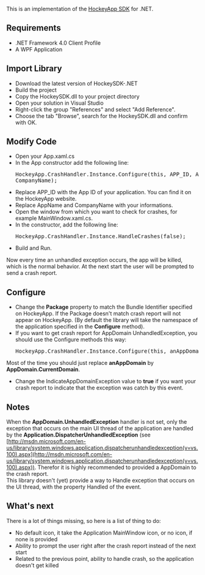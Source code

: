 This is an implementation of the [HockeyApp SDK](https://github.com/bitstadium/HockeySDK-iOS) for .NET.

## Requirements

* .NET Framework 4.0 Client Profile
* A WPF Application

## Import Library

* Download the latest version of HockeySDK-.NET
* Build the project
* Copy the HockeySDK.dll to your project directory
* Open your solution in Visual Studio
* Right-click the group "References" and select "Add Reference".
* Choose the tab "Browse", search for the HockeySDK.dll and confirm with OK.

## Modify Code

* Open your App.xaml.cs
* In the App constructor add the following line: <pre>HockeyApp.CrashHandler.Instance.Configure(this, APP_ID, AppName, CompanyName);</pre>
* Replace APP_ID with the App ID of your application. You can find it on the HockeyApp website.
* Replace AppName and CompanyName with your informations.
* Open the window from which you want to check for crashes, for example MainWindow.xaml.cs.
* In the constructor, add the following line: <pre>HockeyApp.CrashHandler.Instance.HandleCrashes(false);</pre>
* Build and Run.

Now every time an unhandled exception occurs, the app will be killed, which is the normal behavior. At the next start the user will be prompted to send a crash report.

## Configure

* Change the **Package** property to match the Bundle Identifier specified on HockeyApp. If the Package doesn't match crash report will not appear on HockeyApp. (By default the library will take the namespace of the application specified in the **Configure** method).
* If you want to get crash report for AppDomain UnhandledException, you should use the Configure methods this way:
	<pre>HockeyApp.CrashHandler.Instance.Configure(this, anAppDomain, APP_ID, AppName, CompanyName);</pre>
Most of the time you should just replace **anAppDomain** by **AppDomain.CurrentDomain**.
* Change the IndicateAppDomainException value to **true** if you want your crash report to indicate that the exception was catch by this event.

## Notes

When the **AppDomain.UnhandledException** handler is not set, only the exception that occurs on the main UI thread of the application are handled by the **Application.DispatcherUnhandledException** (see [http://msdn.microsoft.com/en-us/library/system.windows.application.dispatcherunhandledexception(v=vs.100).aspx](http://msdn.microsoft.com/en-us/library/system.windows.application.dispatcherunhandledexception(v=vs.100).aspx)). Therefor it is highly recommended to provided a AppDomain to the crash report.  
This library doesn't (yet) provide a way to Handle exception that occurs on the UI thread, with the property Handled of the event.

## What's next

There is a lot of things missing, so here is a list of thing to do:  

* No default icon, it take the Application MainWindow icon, or no icon, if none is provided
* Ability to prompt the user right after the crash report instead of the next start
* Related to the previous point, ability to handle crash, so the application doesn't get killed

